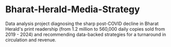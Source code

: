 # Bharat-Herald-Media-Strategy
Data analysis project diagnosing the sharp post-COVID decline in Bharat Herald's print readership (from 1.2 million to 560,000 daily copies sold from 2019 - 2024) and recommending data-backed strategies for a turnaround in circulation and revenue.
